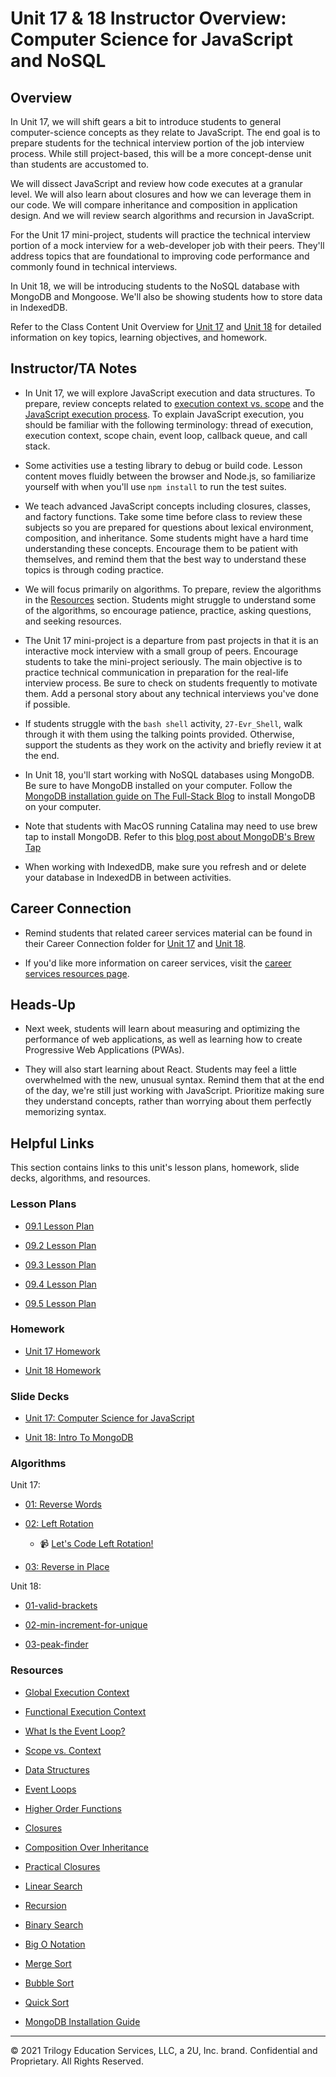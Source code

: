 # Unit 17 & 18 Instructor Overview: Computer Science for JavaScript and NoSQL

## Overview

In Unit 17, we will shift gears a bit to introduce students to general computer-science concepts as they relate to JavaScript. The end goal is to prepare students for the technical interview portion of the job interview process. While still project-based, this will be a more concept-dense unit than students are accustomed to.

We will dissect JavaScript and review how code executes at a granular level. We will also learn about closures and how we can leverage them in our code. We will compare inheritance and composition in application design. And we will review search algorithms and recursion in JavaScript. 

For the Unit 17 mini-project, students will practice the technical interview portion of a mock interview for a web-developer job with their peers. They'll address topics that are foundational to improving code performance and commonly found in technical interviews.

In Unit 18, we will be introducing students to the NoSQL database with MongoDB and Mongoose. We'll also be showing students how to store data in IndexedDB.

Refer to the Class Content Unit Overview for [Unit 17](../../../01-Class-Content/17-CS/README.md) and [Unit 18](../../../01-Class-Content/18-NoSQL/README.md) for detailed information on key topics, learning objectives, and homework.

## Instructor/TA Notes

* In Unit 17, we will explore JavaScript execution and data structures. To prepare, review concepts related to [execution context vs. scope](https://blog.kevinchisholm.com/javascript/difference-between-scope-and-context/) and the [JavaScript execution process](https://www.youtube.com/watch?v=8aGhZQkoFbQ). To explain JavaScript execution, you should be familiar with the following terminology: thread of execution, execution context, scope chain, event loop, callback queue, and call stack.

* Some activities use a testing library to debug or build code. Lesson content moves fluidly between the browser and Node.js, so familiarize yourself with when you'll use `npm install` to run the test suites. 

* We teach advanced JavaScript concepts including closures, classes, and factory functions. Take some time before class to review these subjects so you are prepared for questions about lexical environment, composition, and inheritance. Some students might have a hard time understanding these concepts. Encourage them to be patient with themselves, and remind them that the best way to understand these topics is through coding practice. 

* We will focus primarily on algorithms. To prepare, review the algorithms in the [Resources](#resources) section. Students might struggle to understand some of the algorithms, so encourage patience, practice, asking questions, and seeking resources.

* The Unit 17 mini-project is a departure from past projects in that it is an interactive mock interview with a small group of peers. Encourage students to take the mini-project seriously. The main objective is to practice technical communication in preparation for the real-life interview process. Be sure to check on students frequently to motivate them. Add a personal story about any technical interviews you've done if possible.

* If students struggle with the `bash shell` activity, `27-Evr_Shell`, walk through it with them using the talking points provided. Otherwise, support the students as they work on the activity and briefly review it at the end. 

* In Unit 18, you'll start working with NoSQL databases using MongoDB. Be sure to have MongoDB installed on your computer. Follow the [MongoDB installation guide on The Full-Stack Blog](https://coding-boot-camp.github.io/full-stack/mongodb/how-to-install-mongodb) to install MongoDB on your computer.

* Note that students with MacOS running Catalina may need to use brew tap to install MongoDB. Refer to this [blog post about MongoDB's Brew Tap](https://www.mongodb.com/blog/post/mongodbs-official-brew-tap-now-open-and-flowing)

* When working with IndexedDB, make sure you refresh and or delete your database in IndexedDB in between activities.

## Career Connection

* Remind students that related career services material can be found in their Career Connection folder for [Unit 17](../../../01-Class-Content/17-CS/04-Career-Connection/README.md) and [Unit 18](../../../01-Class-Content/18-NoSQL/04-Important/CAREER-CONNECTION.md).

* If you'd like more information on career services, visit the [career services resources page](https://careernetwork.2u.com/).

## Heads-Up

* Next week, students will learn about measuring and optimizing the performance of web applications, as well as learning how to create Progressive Web Applications (PWAs). 

* They will also start learning about React. Students may feel a little overwhelmed with the new, unusual syntax. Remind them that at the end of the day, we're still just working with JavaScript. Prioritize making sure they understand concepts, rather than worrying about them perfectly memorizing syntax.

## Helpful Links

This section contains links to this unit's lesson plans, homework, slide decks, algorithms, and resources.

### Lesson Plans

  * [09.1 Lesson Plan](./01-Day/01-Day-LessonPlan.md)

  * [09.2 Lesson Plan](./02-Day/02-Day-LessonPlan.md)
  
  * [09.3 Lesson Plan](./03-Day/03-Day-LessonPlan.md)

  * [09.4 Lesson Plan](./04-Day/04-Day-LessonPlan.md)
  
  * [09.5 Lesson Plan](./05-Day/05-Day-LessonPlan.md)

### Homework

  * [Unit 17 Homework](../../../01-Class-Content/17-CS/02-Homework)

  * [Unit 18 Homework](../../../01-Class-Content/18-NoSQL/02-Homework)

### Slide Decks

  * [Unit 17: Computer Science for JavaScript](https://docs.google.com/presentation/d/1oK8WB9pt8GfraNTsWbPNWMFpBYzXe_URem6Ch3oq9eo/edit?usp=sharing)

  * [Unit 18: Intro To MongoDB](https://docs.google.com/presentation/d/18si_kQgZc7lVVNk1zRoEF4RpJN5cB6hsLa9PqX0fPc8/edit?usp=sharing)

### Algorithms

Unit 17:

  * [01: Reverse Words](../../../01-Class-Content/17-CS/03-Algorithms/01-reverse-no-built-in)

  * [02: Left Rotation](../../../01-Class-Content/17-CS/03-Algorithms/02-left-rotation)

    * 📹 [Let's Code Left Rotation!](https://2u-20.wistia.com/medias/kfyhj4z6fn)

  * [03: Reverse in Place](../../../01-Class-Content/17-CS/03-Algorithms/03-reverse-in-place)

Unit 18:

  * [01-valid-brackets](../../../01-Class-Content/18-NoSQL/03-Algorithms/01-valid-brackets)

  * [02-min-increment-for-unique](../../../01-Class-Content/18-NoSQL/03-Algorithms/02-min-increment-for-unique)

  * [03-peak-finder](../../../01-Class-Content/18-NoSQL/03-Algorithms/03-peak-finder)

### Resources

  * [Global Execution Context](https://developer.mozilla.org/en-US/docs/Web/JavaScript/Reference/Operators/this#global_context)

  * [Functional Execution Context](https://developer.mozilla.org/en-US/docs/Web/JavaScript/Reference/Operators/this#Function_context)

  * [What Is the Event Loop?](https://www.youtube.com/watch?v=8aGhZQkoFbQ)

  * [Scope vs. Context](https://blog.kevinchisholm.com/javascript/difference-between-scope-and-context/)

  * [Data Structures](https://en.wikipedia.org/wiki/Data_structure)

  * [Event Loops](https://developer.mozilla.org/en-US/docs/Web/JavaScript/EventLoop#Event_loop)

  * [Higher Order Functions](https://eloquentjavascript.net/05_higher_order.html#h_xxCc98lOBK)

  * [Closures](https://developer.mozilla.org/en-US/docs/Web/JavaScript/Closures)

  * [Composition Over Inheritance](https://en.wikipedia.org/wiki/Composition_over_inheritance)

  * [Practical Closures](https://developer.mozilla.org/en-US/docs/Web/JavaScript/Closures/#Practical_closures)

  * [Linear Search](https://en.wikipedia.org/wiki/Linear_search)

  * [Recursion](https://en.wikipedia.org/wiki/Recursion)

  * [Binary Search](https://en.wikipedia.org/wiki/Binary_search_algorithm)

  * [Big O Notation](https://en.wikipedia.org/wiki/Big_O_notation)

  * [Merge Sort](https://en.wikipedia.org/wiki/Sorting_algorithm#Merge_sort)

  * [Bubble Sort](https://en.wikipedia.org/wiki/Sorting_algorithm#Bubble_sort)

  * [Quick Sort](https://en.wikipedia.org/wiki/Sorting_algorithm#Quicksort)

  * [MongoDB Installation Guide](https://coding-boot-camp.github.io/full-stack/mongodb/how-to-install-mongodb)

---
© 2021 Trilogy Education Services, LLC, a 2U, Inc. brand. Confidential and Proprietary. All Rights Reserved.
